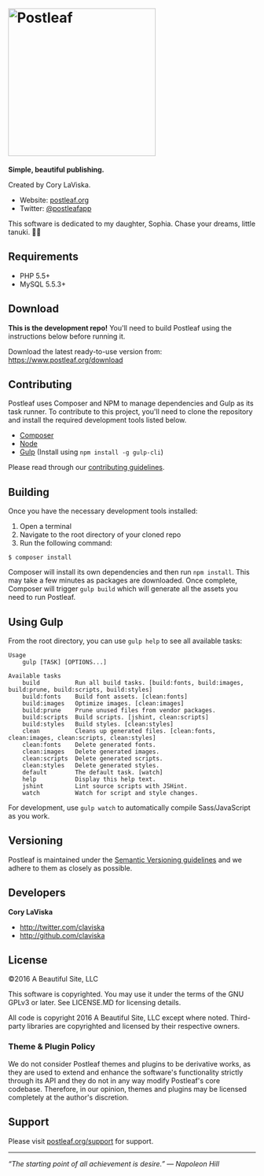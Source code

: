 # <img src="https://www.postleaf.org/content/themes/postleaf/img/logo-color-text.svg" alt="Postleaf" width="300">

**Simple, beautiful publishing.**

Created by Cory LaViska.

- Website: [postleaf.org](https://www.postleaf.org/)
- Twitter: [@postleafapp](https://twitter.com/postleafapp)

This software is dedicated to my daughter, Sophia. Chase your dreams, little tanuki. 💙💚

## Requirements

- PHP 5.5+
- MySQL 5.5.3+

## Download

**This is the development repo!** You'll need to build Postleaf using the instructions below before running it.

Download the latest ready-to-use version from: https://www.postleaf.org/download

## Contributing

Postleaf uses Composer and NPM to manage dependencies and Gulp as its task runner. To contribute to this project, you'll need to clone the repository and install the required development tools listed below.

- [Composer](https://getcomposer.org/)
- [Node](https://nodejs.org/en/)
- [Gulp](http://gulpjs.com/) (Install using `npm install -g gulp-cli`)

Please read through our [contributing guidelines](https://github.com/claviska/postleaf-app/blob/master/CONTRIBUTING.md).

## Building

Once you have the necessary development tools installed:

1. Open a terminal
2. Navigate to the root directory of your cloned repo
3. Run the following command:

```
$ composer install
```

Composer will install its own dependencies and then run `npm install`. This may take a few minutes as packages are downloaded. Once complete, Composer will trigger `gulp build` which will generate all the assets you need to run Postleaf.

## Using Gulp

From the root directory, you can use `gulp help` to see all available tasks:

```
Usage
    gulp [TASK] [OPTIONS...]

Available tasks
    build          Run all build tasks. [build:fonts, build:images, build:prune, build:scripts, build:styles]
    build:fonts    Build font assets. [clean:fonts]
    build:images   Optimize images. [clean:images]
    build:prune    Prune unused files from vendor packages.
    build:scripts  Build scripts. [jshint, clean:scripts]
    build:styles   Build styles. [clean:styles]
    clean          Cleans up generated files. [clean:fonts, clean:images, clean:scripts, clean:styles]
    clean:fonts    Delete generated fonts.
    clean:images   Delete generated images.
    clean:scripts  Delete generated scripts.
    clean:styles   Delete generated styles.
    default        The default task. [watch]
    help           Display this help text.
    jshint         Lint source scripts with JSHint.
    watch          Watch for script and style changes.
```

For development, use `gulp watch` to automatically compile Sass/JavaScript as you work.

## Versioning

Postleaf is maintained under the [Semantic Versioning guidelines](http://semver.org/) and we adhere to them as closely as possible.

## Developers

**Cory LaViska**

- http://twitter.com/claviska
- http://github.com/claviska

## License

©2016 A Beautiful Site, LLC

This software is copyrighted. You may use it under the terms of the GNU GPLv3 or later. See LICENSE.MD for licensing details.

All code is copyright 2016 A Beautiful Site, LLC except where noted. Third-party libraries are copyrighted and licensed by their respective owners.

### Theme & Plugin Policy

We do not consider Postleaf themes and plugins to be derivative works, as they are used to extend and enhance the software's functionality strictly through its API and they do not in any way modify Postleaf's core codebase. Therefore, in our opinion, themes and plugins may be licensed completely at the author's discretion.

## Support

Please visit [postleaf.org/support](https://www.postleaf.org/support) for support.

------------------------------

*“The starting point of all achievement is desire.” — Napoleon Hill*